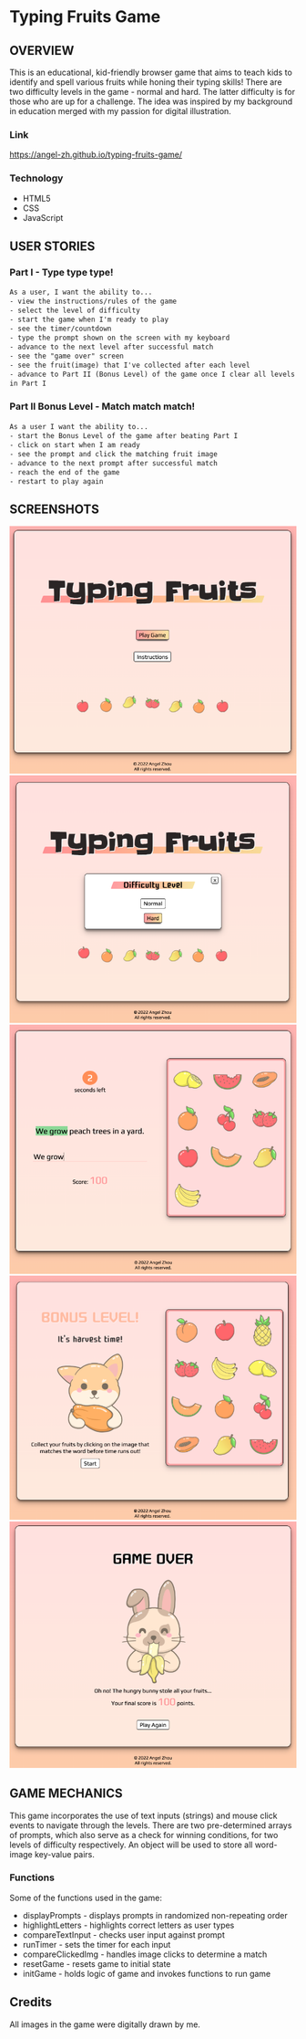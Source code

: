 # Typing Fruits Game

## OVERVIEW

This is an educational, kid-friendly browser game that aims to teach kids to identify and spell various fruits while honing their typing skills! There are two difficulty levels in the game - normal and hard. The latter difficulty is for those who are up for a challenge.
The idea was inspired by my background in education merged with my passion for digital illustration. 

### Link
https://angel-zh.github.io/typing-fruits-game/

### Technology
- HTML5
- CSS
- JavaScript


## USER STORIES

### Part I - Type type type!
```
As a user, I want the ability to...
- view the instructions/rules of the game
- select the level of difficulty
- start the game when I'm ready to play
- see the timer/countdown
- type the prompt shown on the screen with my keyboard
- advance to the next level after successful match
- see the "game over" screen
- see the fruit(image) that I've collected after each level
- advance to Part II (Bonus Level) of the game once I clear all levels in Part I
```

### Part II Bonus Level - Match match match!
```
As a user I want the ability to...
- start the Bonus Level of the game after beating Part I
- click on start when I am ready
- see the prompt and click the matching fruit image 
- advance to the next prompt after successful match
- reach the end of the game
- restart to play again
```

## SCREENSHOTS

![title](game-images/screenshot-1.png)
![level](game-images/screenshot-2.png)
![gameplay](game-images/screenshot-3.png)
![bonus](game-images/screenshot-4.png)
![gameover](game-images/screenshot-5.png)

  

## GAME MECHANICS

This game incorporates the use of text inputs (strings) and mouse click events to navigate through the levels. There are two pre-determined arrays of prompts, which also serve as a check for winning conditions, for two levels of difficulty respectively. An object will be used to store all word-image key-value pairs.

### Functions

Some of the functions used in the game:

- displayPrompts - displays prompts in randomized non-repeating order
- highlightLetters - highlights correct letters as user types
- compareTextInput - checks user input against prompt
- runTimer - sets the timer for each input
- compareClickedImg - handles image clicks to determine a match
- resetGame - resets game to initial state
- initGame - holds logic of game and invokes functions to run game


## Credits
All images in the game were digitally drawn by me.
